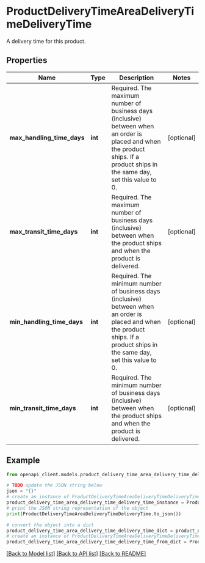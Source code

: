 # ProductDeliveryTimeAreaDeliveryTimeDeliveryTime

A delivery time for this product.

## Properties

Name | Type | Description | Notes
------------ | ------------- | ------------- | -------------
**max_handling_time_days** | **int** | Required. The maximum number of business days (inclusive) between when an order is placed and when the product ships. If a product ships in the same day, set this value to 0. | [optional] 
**max_transit_time_days** | **int** | Required. The maximum number of business days (inclusive) between when the product ships and when the product is delivered. | [optional] 
**min_handling_time_days** | **int** | Required. The minimum number of business days (inclusive) between when an order is placed and when the product ships. If a product ships in the same day, set this value to 0. | [optional] 
**min_transit_time_days** | **int** | Required. The minimum number of business days (inclusive) between when the product ships and when the product is delivered. | [optional] 

## Example

```python
from openapi_client.models.product_delivery_time_area_delivery_time_delivery_time import ProductDeliveryTimeAreaDeliveryTimeDeliveryTime

# TODO update the JSON string below
json = "{}"
# create an instance of ProductDeliveryTimeAreaDeliveryTimeDeliveryTime from a JSON string
product_delivery_time_area_delivery_time_delivery_time_instance = ProductDeliveryTimeAreaDeliveryTimeDeliveryTime.from_json(json)
# print the JSON string representation of the object
print(ProductDeliveryTimeAreaDeliveryTimeDeliveryTime.to_json())

# convert the object into a dict
product_delivery_time_area_delivery_time_delivery_time_dict = product_delivery_time_area_delivery_time_delivery_time_instance.to_dict()
# create an instance of ProductDeliveryTimeAreaDeliveryTimeDeliveryTime from a dict
product_delivery_time_area_delivery_time_delivery_time_from_dict = ProductDeliveryTimeAreaDeliveryTimeDeliveryTime.from_dict(product_delivery_time_area_delivery_time_delivery_time_dict)
```
[[Back to Model list]](../README.md#documentation-for-models) [[Back to API list]](../README.md#documentation-for-api-endpoints) [[Back to README]](../README.md)


